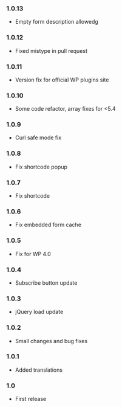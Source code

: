 ### 1.0.13
* Empty form description allowedg

### 1.0.12
* Fixed mistype in pull request

### 1.0.11
* Version fix for official WP plugins site

### 1.0.10
* Some code refactor, array fixes for <5.4

### 1.0.9
* Curl safe mode fix

### 1.0.8
* Fix shortcode popup

### 1.0.7
* Fix shortcode

### 1.0.6
* Fix embedded form cache

### 1.0.5
* Fix for WP 4.0

### 1.0.4
* Subscribe button update

### 1.0.3
* jQuery load update

### 1.0.2
* Small changes and bug fixes

### 1.0.1
* Added translations

### 1.0
* First release